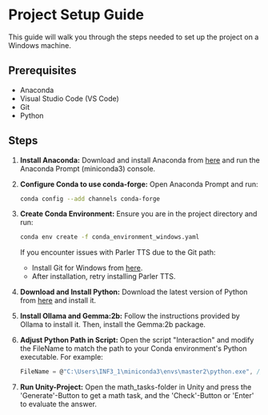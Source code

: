 # Project Setup Guide

This guide will walk you through the steps needed to set up the project on a Windows machine.

## Prerequisites

- Anaconda
- Visual Studio Code (VS Code)
- Git
- Python

## Steps

1. **Install Anaconda:**
   Download and install Anaconda from [here]([https://www.anaconda.com/products/individual](https://docs.anaconda.com/free/miniconda/)) and run the Anaconda Prompt (miniconda3) console.

2. **Configure Conda to use conda-forge:**
   Open Anaconda Prompt and run:
   ```sh
   conda config --add channels conda-forge
3. **Create Conda Environment:**
   Ensure you are in the project directory and run:
   ```sh
   conda env create -f conda_environment_windows.yaml
   ```
   If you encounter issues with Parler TTS due to the Git path:
      - Install Git for Windows from [here](https://gitforwindows.org/).
      - After installation, retry installing Parler TTS.  
      
4. **Download and Install Python:**
   Download the latest version of Python from [here](https://www.python.org/downloads/) and install it.

5. **Install Ollama and Gemma:2b:**
   Follow the instructions provided by Ollama to install it. Then, install the Gemma:2b package.

6. **Adjust Python Path in Script:**
   Open the script "Interaction" and modify the FileName to match the path to your Conda environment's Python executable. For example:
   ```csharp
   FileName = @"C:\Users\INF3_1\miniconda3\envs\master2\python.exe", // Path to the Conda environment's Python executable
7. **Run Unity-Project:**
   Open the math_tasks-folder in Unity and press the 'Generate'-Button to get a math task, and the 'Check'-Button or 'Enter' to evaluate the answer.

